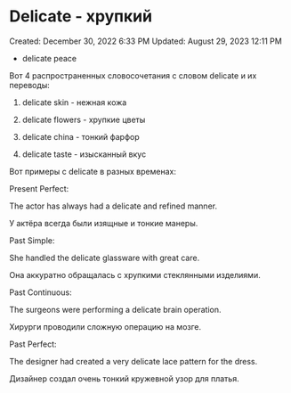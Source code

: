 # Delicate - хрупкий

Created: December 30, 2022 6:33 PM
Updated: August 29, 2023 12:11 PM

- delicate peace

Вот 4 распространенных словосочетания с словом delicate и их переводы:

1. delicate skin - нежная кожа

2. delicate flowers - хрупкие цветы

3. delicate china - тонкий фарфор

4. delicate taste - изысканный вкус

Вот примеры с delicate в разных временах:

Present Perfect:

The actor has always had a delicate and refined manner.

У актёра всегда были изящные и тонкие манеры.

Past Simple:

She handled the delicate glassware with great care.

Она аккуратно обращалась с хрупкими стеклянными изделиями.

Past Continuous:

The surgeons were performing a delicate brain operation.

Хирурги проводили сложную операцию на мозге.

Past Perfect:

The designer had created a very delicate lace pattern for the dress.

Дизайнер создал очень тонкий кружевной узор для платья.
